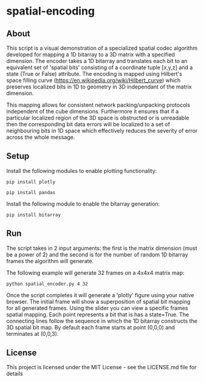 # spatial-encoding

## About

This script is a visual demonstration of a specialized spatial codec algorithm developed for mapping a 1D bitarray to a 3D matrix with a specified dimension. The encoder takes a 1D bitarray and translates each bit to an equivalent set of 'spatial bits' consisting of a coordinate tuple [x,y,z] and a state (True or False) attribute. The encoding is mapped using Hilbert's space filling curve (https://en.wikipedia.org/wiki/Hilbert_curve) which preserves localized bits in 1D to geometry in 3D independant of the matrix dimension.

This mapping allows for consistent network packing/unpacking protocols independent of the cube dimensions. Furthermore it ensures that if a particular localized region of the 3D space is obstructed or is unreadable then the corresponding bit data errors will be localized to a set of neighbouring bits in 1D space which effectively reduces the severity of error across the whole message.

## Setup

Install the following modules to enable plotting functionality:
```
pip install plotly
```
```
pip install pandas
```
Install the following module to enable the bitarray generation:
```
pip install bitarray
```
## Run

The script takes in 2 input arguments: the first is the matrix dimension (must be a power of 2) and the second is for the number of random 1D bitarray frames the algorithm will generate.

The following example will generate 32 frames on a 4x4x4 matrix map:
```
python spatial_encoder.py 4 32
```
Once the script completes it will generate a 'plotly' figure using your native browser. The initial frame will show a superposition of spatial bit mapping for all generated frames. Using the slider you can view a specific frames spatial mapping. Each point represents a bit that is has a state=True. The connecting lines follow the sequence in which the 1D bitarray constructs the 3D spatial bit map. By default each frame starts at point (0,0,0) and terminates at (0,0,3).

## License

This project is licensed under the MIT License - see the LICENSE.md file for details
